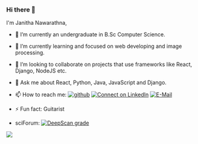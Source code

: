 ### Hi there 👋

<!--
**s16417/s16417** is a ✨ _special_ ✨ repository because its `README.md` (this file) appears on your GitHub profile. -->

I'm Janitha Nawarathna,

- 🔭 I’m currently an undergraduate in B.Sc Computer Science.
- 🌱 I’m currently learning and focused on web developing and image processing.
- 👯 I’m looking to collaborate on projects that use frameworks like React, Django, NodeJS etc.
- 💬 Ask me about React, Python, Java, JavaScript and Django.
- 📫 How to reach me: [![github](https://img.shields.io/badge/--github?label=Github&logo=Github&style=social)](https://github.com/s16417) [![Connect on LinkedIn](https://img.shields.io/badge/--linkedin?label=LinkedIn&logo=LinkedIn&style=social)](www.linkedin.com/in/janitha-nawarathna-b98b43103) [![E-Mail](https://img.shields.io/badge/--email?label=E-mail&logo=Gmail&style=social)](mailto:janithahn@gmail.com)
- ⚡ Fun fact: Guitarist

- sciForum: [![DeepScan grade](https://deepscan.io/api/teams/12154/projects/15126/branches/298648/badge/grade.svg?token=a1fa0980263b30233c0ddf1e9c3ed778290db2ee)](https://deepscan.io/dashboard#view=project&tid=12154&pid=15126&bid=298648)

<img align="center" src ="https://github-readme-stats.vercel.app/api?username=s16417&show_icons=true&count_private=true&theme=default&hide_border=true&hide=issues&include_all_commits=true">
<!-- <img align="center" src="https://github-readme-stats.vercel.app/api/top-langs/?username=ravdsn&layout=compact" />
